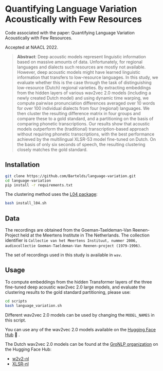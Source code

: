 # Quantifying Language Variation Acoustically with Few Resources
Code associated with the paper: Quantifying Language Variation Acoustically with Few Resources.

Accepted at NAACL 2022.

 > **Abstract**: Deep acoustic models represent linguistic information based on massive amounts of data.
Unfortunately, for regional languages and dialects such resources are mostly not available. However, deep acoustic models might have learned linguistic information that transfers to low-resource languages. In this study, we evaluate whether this is the case through the task of distinguishing low-resource (Dutch) regional varieties. By extracting embeddings from the hidden layers of various wav2vec 2.0 models (including a newly created Dutch model) and using dynamic time warping, we compute pairwise pronunciation differences averaged over 10 words for over 100 individual dialects from four (regional) languages. We then cluster the resulting difference matrix in four groups and compare these to a gold standard, and a partitioning on the basis of comparing phonetic transcriptions. Our results show that acoustic models outperform the (traditional) transcription-based approach without requiring phonetic transcriptions, with the best performance achieved by the multilingual XLSR-53 model fine-tuned on Dutch. On the basis of only six seconds of speech, the resulting clustering closely matches the gold standard.

## Installation

```bash
git clone https://github.com/Bartelds/language-variation.git
cd language-variation
pip install -r requirements.txt
```

The clustering method uses the [L04 package](http://www.let.rug.nl/kleiweg/L04/index.html):
```bash
bash install_l04.sh
```

## Data

The recordings are obtained from the Goeman-Taeldeman-Van Reenen-Project held at the Meertens Institute in The Netherlands.
The collection identifier is `Collectie van het Meertens Instituut, nummer 2006, audiocollectie Goeman-Taeldeman-Van Reenen-project (1979-1996)`.

The set of recordings used in this study is available in `wav`.

## Usage

To compute embeddings from the hidden Transformer layers of the three fine-tuned deep acoustic wav2vec 2.0 large models, and evaluate the clustering results to the gold standard partitioning, please use: 

```bash
cd scripts
bash language_variation.sh
```

Different wav2vec 2.0 models can be used by changing the `MODEL_NAMES` in this script.

You can use any of the wav2vec 2.0 models available on the [Hugging Face Hub](https://huggingface.co/models?search=wav2vec2) 🤗 .

The Dutch wav2vec 2.0 models can be found at the [GroNLP organization](https://huggingface.co/GroNLP) on the Hugging Face Hub:
- [w2v2-nl](https://huggingface.co/GroNLP/wav2vec2-dutch-large-ft-cgn)
- [XLSR-nl](https://huggingface.co/GroNLP/wav2vec2-large-xlsr-53-ft-cgn)
